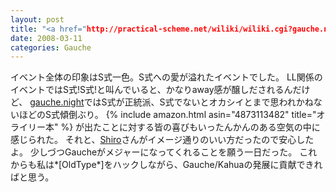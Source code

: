 ```yaml
---
layout: post
title: "<a href="http://practical-scheme.net/wiliki/wiliki.cgi?gauche.night">gauche.night</a>の感想"
date: 2008-03-11
categories: Gauche
---
```

イベント全体の印象はS式一色。S式への愛が溢れたイベントでした。
LL関係のイベントではS式!S式!と叫んでいると、かなりaway感が醸しだされるんだけど、
[gauche.night](http://practical-scheme.net/wiliki/wiliki.cgi?gauche.night)ではS式が正統派、S式でないとオカシイとまで思われかねないほどのS式傾倒ぶり。
{% include amazon.html asin="4873113482" title="オライリー本" %}
が出たことに対する皆の喜びもいったんかんのある空気の中に感じられた。
それと、[Shiro](http://practical-scheme.net/wiliki/wiliki.cgi?Shiro)さんがイメージ通りのいい方だったので安心したよ。
少しづつGaucheがメジャーになってくれることを願う一日だった。
これからも私は*[OldType*]をハックしながら、Gauche/Kahuaの発展に貢献できればと思う。
